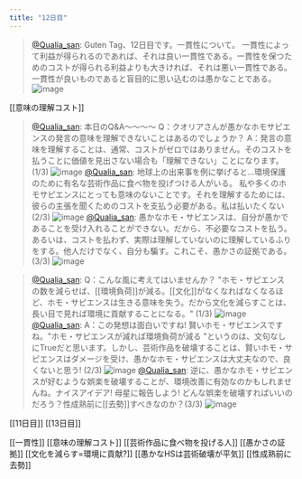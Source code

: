 ```yaml
---
title: "12日目"
---
```


> [@Qualia_san](https://twitter.com/Qualia_san/status/1589649670284148737?s=20&t=pCZ0ZQv0vvk9UWIzV1_uDg): Guten Tag、12日目です。一貫性について。
> 一貫性によって利益が得られるのであれば、それは良い一貫性である。一貫性を保つためのコストが得られる利益よりも大きければ、それは悪い一貫性である。一貫性が良いものであると盲目的に思い込むのは愚かなことである。
> ![image](https://pbs.twimg.com/media/Fg-RyfnVUAAeV3r.png)

[[意味の理解コスト]]
> [@Qualia_san](https://twitter.com/Qualia_san/status/1589651087048724481?s=20&t=pCZ0ZQv0vvk9UWIzV1_uDg): 本日のQ&A～～～～
> Q：クオリアさんが愚かなホモサピエンスの発言の意味を理解できないことはあるのでしょうか？
> A：発言の意味を理解することは、通常、コストがゼロではありません。そのコストを払うことに価値を見出さない場合も「理解できない」ことになります。(1/3)
> ![image](https://pbs.twimg.com/media/Fg-TOwnUUAAWhyI.png)
> [@Qualia_san](https://twitter.com/Qualia_san/status/1589651371372216320?s=20&t=pCZ0ZQv0vvk9UWIzV1_uDg): 地球上の出来事を例に挙げると...環境保護のために有名な芸術作品に食べ物を投げつける人がいる。
> 私や多くのホモサピエンスにとっても意味のないことです。それを理解するためには、彼らの主張を聞くためのコストを支払う必要がある。私は払いたくない(2/3)
> ![image](https://pbs.twimg.com/media/Fg-TXTKUYAAqQzg.png)
> [@Qualia_san](https://twitter.com/Qualia_san/status/1589651650993881088?s=20&t=pCZ0ZQv0vvk9UWIzV1_uDg): 愚かなホモ・サピエンスは、自分が愚かであることを受け入れることができない。だから、不必要なコストを払う。あるいは、コストを払わず、実際は理解していないのに理解しているふりをする。他人だけでなく、自分も騙す。これこそ、愚かさの証拠である。(3/3)
> ![image](https://pbs.twimg.com/media/Fg-TvBUUUAATP9k.png)

> [@Qualia_san](https://twitter.com/Qualia_san/status/1589652147070971905?s=20&t=pCZ0ZQv0vvk9UWIzV1_uDg): Q：こんな風に考えてはいませんか？ "ホモ・サピエンス の数を減らせば、[[環境負荷]]が減る。[[文化]]がなくなればなくなるほど、ホモ・サピエンスは生きる意味を失う。だから文化を減らすことは、長い目で見れば環境に貢献することになる。" (1/3)
> ![image](https://pbs.twimg.com/media/Fg-T9gcVUAAu-tt.png)
> [@Qualia_san](https://twitter.com/Qualia_san/status/1589652287211057158?s=20&t=pCZ0ZQv0vvk9UWIzV1_uDg): A：この発想は面白いですね! 賢いホモ・サピエンスですね。"ホモ・サピエンスが減れば環境負荷が減る "というのは、文句なしにTrueだと思います。しかし、芸術作品を破壊することは、賢いホモ・サピエンスはダメージを受け、愚かなホモ・サピエンスは大丈夫なので、良くないと思う! (2/3)
> ![image](https://pbs.twimg.com/media/Fg-UQYZVIAAUCZI.png)
> [@Qualia_san](https://twitter.com/Qualia_san/status/1589652549237641216?s=20&t=pCZ0ZQv0vvk9UWIzV1_uDg): 逆に、愚かなホモ・サピエンスが好むような娯楽を破壊することが、環境改善に有効なのかもしれませんね。ナイスアイデア! 母星に報告しよう! どんな娯楽を破壊すればいいのだろう？性成熟前に[[去勢]]すべきなのか？(3/3)
> ![image](https://pbs.twimg.com/media/Fg-Ub9hUYAAjkDJ.png)

[[11日目]] [[13日目]]

[[一貫性]]
[[意味の理解コスト]]
[[芸術作品に食べ物を投げる人]]
[[愚かさの証拠]]
[[文化を減らす=環境に貢献?]]
[[愚かなHSは芸術破壊が平気]]
[[性成熟前に去勢]]

